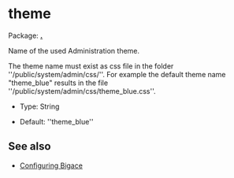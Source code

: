 # theme

Package: **[.](.)**

Name of the used Administration theme.

The theme name must exist as css file in the folder ''/public/system/admin/css/''.
For example the default theme name "theme_blue" results in the file ''/public/system/admin/css/theme_blue.css''.


*  Type: String

*  Default: ''theme_blue''

## See also


*  [Configuring Bigace](bigace/manual/configurations)


